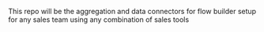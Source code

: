 This repo will be the aggregation and data connectors for flow builder setup for any sales team using any combination of sales tools 